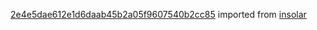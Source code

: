[2e4e5dae612e1d6daab45b2a05f9607540b2cc85](https://github.com/insolar/insolar/commit/2e4e5dae612e1d6daab45b2a05f9607540b2cc85) imported from [insolar](https://github.com/insolar/insolar)
